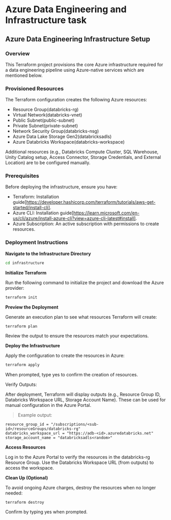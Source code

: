 # Azure Data Engineering and Infrastructure task

## Azure Data Engineering Infrastructure Setup

### Overview

This Terraform project provisions the core Azure infrastructure required for a data engineering
pipeline using Azure-native services which are mentioned below.


### Provisioned Resources

The Terraform configuration creates the following Azure resources:

* Resource Group(databricks-rg)
* Virtual Network(databricks-vnet)
* Public Subnet(public-subnet)
* Private Subnet(private-subnet)
* Network Security Group(databricks-nsg)
* Azure Data Lake Storage Gen2(databricksadls)
* Azure Databricks Workspace(databricks-workspace)

Additional resources (e.g., Databricks Compute Cluster, SQL Warehouse, Unity Catalog setup, Access 
Connector, Storage Credentials, and External Location) are to be configured manually.


### Prerequisites

Before deploying the infrastructure, ensure you have:

* Terraform: Installation guide[https://developer.hashicorp.com/terraform/tutorials/aws-get-started/install-cli].
* Azure CLI: Installation guide[https://learn.microsoft.com/en-us/cli/azure/install-azure-cli?view=azure-cli-latest#install].
* Azure Subscription: An active subscription with permissions to create resources.


### Deployment Instructions

**Navigate to the Infrastructure Directory**
```bash
cd infrastructure
```

**Initialize Terraform**

Run the following command to initialize the project and download the Azure provider:
```bash
terraform init
```

**Preview the Deployment**

Generate an execution plan to see what resources Terraform will create:
```bash
terraform plan
```

Review the output to ensure the resources match your expectations.


**Deploy the Infrastructure**

Apply the configuration to create the resources in Azure:
```bash
terraform apply
```

When prompted, type yes to confirm the creation of resources.

Verify Outputs:

After deployment, Terraform will display outputs (e.g., Resource Group ID, Databricks Workspace URL, Storage Account Name). These can be used for manual configuration in the Azure Portal.

> Example output:
```
resource_group_id = "/subscriptions/<sub-id>/resourceGroups/databricks-rg"
databricks_workspace_url = "https://adb-<id>.azuredatabricks.net"
storage_account_name = "databricksadls<random>"
```
**Access Resources**

Log in to the Azure Portal to verify the resources in the databricks-rg Resource Group.
Use the Databricks Workspace URL (from outputs) to access the workspace.


**Clean Up (Optional)**

To avoid ongoing Azure charges, destroy the resources when no longer needed:
```code
terraform destroy
```

Confirm by typing yes when prompted.
